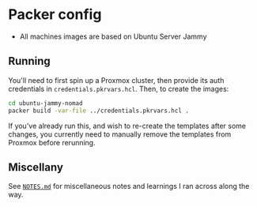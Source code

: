 # Packer config

- All machines images are based on Ubuntu Server Jammy

## Running

You'll need to first spin up a Proxmox cluster, then provide its auth credentials in `credentials.pkrvars.hcl`. Then, to create the images:

```sh
cd ubuntu-jammy-nomad
packer build -var-file ../credentials.pkrvars.hcl .
```

If you've already run this, and wish to re-create the templates after some changes, you currently need to manually remove the templates from Proxmox before rerunning.

## Miscellany

See [`NOTES.md`](./NOTES.md) for miscellaneous notes and learnings I ran across along the way.
